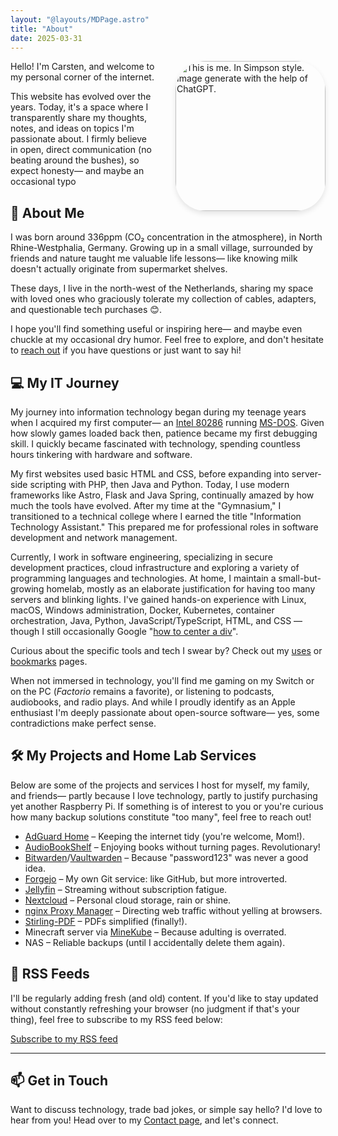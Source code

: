 ```yaml
---
layout: "@layouts/MDPage.astro"
title: "About"
date: 2025-03-31
---
```


<div class="profile-section">
  <div class="profile-content">
      <img src="/images/about-me.jpg" alt="This is me. In Simpson style. Image generate with the help of ChatGPT." class="rounded-image" title="This is me. In Simpson style. Image generate with the help of ChatGPT.">
</div>

<style>
.profile-section {
  position: relative;

}

.profile-content {
  float: right;
  margin: 0 0 0 2rem;
}

.rounded-image {
  border-radius: 20%;
  border: 1px solid var(--color-zinc-200);
  box-shadow: 0 4px 8px rgba(0, 0, 0, 0.1);
  width: 240px;
  height: auto;
  transition: transform 0.3s ease, box-shadow 0.3s ease;
}

.rounded-image:hover {
  transform: scale(1.05);
  box-shadow: 0 6px 12px rgba(0, 0, 0, 0.15);
  border-color: #8a8a8a;
}
</style>

Hello! I'm Carsten, and welcome to my personal corner of the internet.

This website has evolved over the years.
Today, it's a space where I transparently share my thoughts, notes, and ideas on topics I'm passionate about.
I firmly believe in open, direct communication
(no beating around the bushes),
so expect honesty—
and maybe an occasional typo

## 👋 About Me

I was born around 336ppm (CO₂ concentration in the atmosphere),
in North Rhine-Westphalia, Germany.
Growing up in a small village,
surrounded by friends and nature taught me valuable life lessons—
like knowing milk doesn't actually originate from supermarket shelves.

These days,
I live in the north-west of the Netherlands,
sharing my space with loved ones
who graciously tolerate my collection of cables,
adapters, and questionable tech purchases 😊.

I hope you'll find something useful or inspiring here—
and maybe even chuckle at my occasional dry humor.
Feel free to explore,
and don't hesitate to [reach out](/contact) if you have questions
or just want to say hi!

## 💻 My IT Journey

My journey into information technology began during my teenage years
when I acquired my first computer—
an [Intel 80286](https://en.wikipedia.org/wiki/Intel_80286)
running [MS-DOS](https://en.wikipedia.org/wiki/MS-DOS).
Given how slowly games loaded back then,
patience became my first debugging skill.
I quickly became fascinated with technology,
spending countless hours tinkering with hardware and software.

My first websites used basic HTML and CSS,
before expanding into server-side scripting with PHP,
then Java and Python.
Today, I use modern frameworks like Astro, Flask and Java Spring,
continually amazed by how much the tools have evolved.
After my time at the "Gymnasium,"
I transitioned to a technical college
where I earned the title "Information Technology Assistant."
This prepared me for professional roles
in software development and network management.

Currently,
I work in software engineering,
specializing in secure development practices,
cloud infrastructure
and exploring a variety of programming languages and technologies.
At home, I maintain a small-but-growing homelab,
mostly as an elaborate justification for having too many servers and blinking lights.
I've gained hands-on experience with
Linux, macOS, Windows administration,
Docker, Kubernetes, container orchestration,
Java, Python, JavaScript/TypeScript, HTML, and CSS
—though I still occasionally Google "[how to center a div](https://www.yout-ube.com/watch?v=kphds-1V9o8)".

Curious about the specific tools and tech I swear by?
Check out my [uses](/uses) or [bookmarks](/bookmarks) pages.

When not immersed in technology,
you'll find me gaming on my Switch
or on the PC (_Factorio_ remains a favorite),
or listening to podcasts, audiobooks, and radio plays.
And while I proudly identify as an Apple enthusiast
I'm deeply passionate about open-source software—
yes, some contradictions make perfect sense.

## 🛠️ My Projects and Home Lab Services

Below are some of the projects and services
I host for myself, my family, and friends—
partly because I love technology,
partly to justify purchasing yet another Raspberry Pi.
If something is of interest to you
or you're curious how many backup solutions constitute "too many",
feel free to reach out!

- [AdGuard Home](https://adguard.com/en/adguard-home/overview.html) – Keeping the internet tidy (you're welcome, Mom!).
- [AudioBookShelf](https://www.audiobookshelf.org/) – Enjoying books without turning pages. Revolutionary!
- [Bitwarden](https://bitwarden.com/)/[Vaultwarden](https://github.com/dani-garcia/vaultwarden) – Because "password123" was never a good idea.
- [Forgejo](https://forgejo.org/) – My own Git service: like GitHub, but more introverted.
- [Jellyfin](https://jellyfin.org/) – Streaming without subscription fatigue.
- [Nextcloud](https://nextcloud.com/) – Personal cloud storage, rain or shine.
- [nginx Proxy Manager](https://nginxproxymanager.com/) – Directing web traffic without yelling at browsers.
- [Stirling-PDF](https://github.com/Stirling-Tools/Stirling-PDF) – PDFs simplified (finally!).
- Minecraft server via [MineKube](https://connect.minekube.com/) – Because adulting is overrated.
- NAS – Reliable backups (until I accidentally delete them again).

## 📰 RSS Feeds

I'll be regularly adding fresh (and old) content.
If you'd like to stay updated
without constantly refreshing your browser
(no judgment if that's your thing),
feel free to subscribe to my RSS feed below:

[Subscribe to my RSS feed](/rss.xml)

---

## 📫 Get in Touch

Want to discuss technology,
trade bad jokes,
or simple say hello?
I'd love to hear from you!
Head over to my [Contact page](/contact),
and let's connect.
